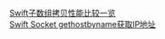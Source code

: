 <br/>[Swift子数组拷贝性能比较一览](https://github.com/FengHaiTongLuo/Swift-Study/blob/main/get_subarray_performance_compare.swift) 
<br/>[Swift Socket gethostbyname获取IP地址](https://github.com/FengHaiTongLuo/Swift-Study/blob/main/swift_socket_gethostbyname.swift)

